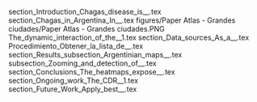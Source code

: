 section_Introduction_Chagas_disease_is__.tex
section_Chagas_in_Argentina_In__.tex
figures/Paper Atlas - Grandes ciudades/Paper Atlas - Grandes ciudades.PNG
The_dynamic_interaction_of_the__1.tex
section_Data_sources_As_a__.tex
Procedimiento_Obtener_la_lista_de__.tex
section_Results_subsection_Argentinian_maps__.tex
subsection_Zooming_and_detection_of__.tex
section_Conclusions_The_heatmaps_expose__.tex
section_Ongoing_work_The_CDR__1.tex
section_Future_Work_Apply_best__.tex